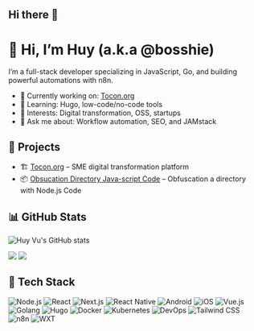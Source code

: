 ## Hi there 👋

# 👋 Hi, I’m Huy (a.k.a @bosshie)

I’m a full-stack developer specializing in JavaScript, Go, and building powerful automations with n8n.

- 🔭 Currently working on: [Tocon.org](https://tocon.org)
- 🌱 Learning: Hugo, low-code/no-code tools
- 🧠 Interests: Digital transformation, OSS, startups
- 💬 Ask me about: Workflow automation, SEO, and JAMstack

## 🚀 Projects

- 🏗️ [Tocon.org](https://tocon.org) – SME digital transformation platform
- 📦 [Obsucation Directory Java-script Code](https://github.com/bosshie/obfuscation) – Obfuscation a directory with Node.js Code
<!--
- ⚡ [n8n-templates](https://github.com/bosshie/n8n-templates) – A growing collection of automation templates
- 📦 [Hugo starter](https://github.com/bosshie/hugo-starter) – Clean and fast Hugo starter with TailwindCSS
-->
## 📊 GitHub Stats

![Huy Vu's GitHub stats](http://github-profile-summary-cards.vercel.app/api/cards/profile-details?username=bosshie&theme=2077)

![](https://github-readme-stats.vercel.app/api?username=bosshie&show_icons=true&theme=radical) ![](http://github-profile-summary-cards.vercel.app/api/cards/most-commit-language?username=vn7n24fzkq&theme=github)

<!--
-->

## 🧰 Tech Stack

![Node.js](https://img.shields.io/badge/-Node.js-339933?logo=node.js&logoColor=white)
![React](https://img.shields.io/badge/-React-61DAFB?logo=react&logoColor=black)
![Next.js](https://img.shields.io/badge/-Next.js-000000?logo=next.js&logoColor=white)
![React Native](https://img.shields.io/badge/-React%20Native-61DAFB?logo=react&logoColor=black)
![Android](https://img.shields.io/badge/-Android-3DDC84?logo=android&logoColor=white)
![iOS](https://img.shields.io/badge/-iOS-000000?logo=apple&logoColor=white)
![Vue.js](https://img.shields.io/badge/-Vue.js-4FC08D?logo=vue.js&logoColor=white)
![Golang](https://img.shields.io/badge/-Go-00ADD8?logo=go&logoColor=white)
![Hugo](https://img.shields.io/badge/-Hugo-FF4088?logo=hugo&logoColor=white)
![Docker](https://img.shields.io/badge/-Docker-2496ED?logo=docker&logoColor=white)
![Kubernetes](https://img.shields.io/badge/-Kubernetes-326CE5?logo=kubernetes&logoColor=white)
![DevOps](https://img.shields.io/badge/-DevOps-0A0A0A?logo=devops&logoColor=white)
![Tailwind CSS](https://img.shields.io/badge/-TailwindCSS-06B6D4?logo=tailwindcss&logoColor=white)
![n8n](https://img.shields.io/badge/-n8n-ef8236?logo=n8n&logoColor=white)
![WXT](https://img.shields.io/badge/-WXT-111827?logo=wxt&logoColor=white)


<!--
**bosshie/bosshie** is a ✨ _special_ ✨ repository because its `README.md` (this file) appears on your GitHub profile.

Here are some ideas to get you started:

- 🔭 I’m currently working on ...
- 🌱 I’m currently learning ...
- 👯 I’m looking to collaborate on ...
- 🤔 I’m looking for help with ...
- 💬 Ask me about ...
- 📫 How to reach me: ...
- 😄 Pronouns: ...
- ⚡ Fun fact: ...
-->
